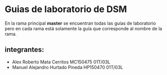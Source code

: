 # Guias de laboratorio de DSM
En la rama principal **master** se encuentran todas las guías de laboratorio pero en cada rama está solamente la guía que corresponde al nombre de la rama.

## integrantes: 
* Alex Roberto Mata Cerritos MC150475 01T/03L
* Manuel Alejandro Hurtado Pineda HP150470 01T/03L
